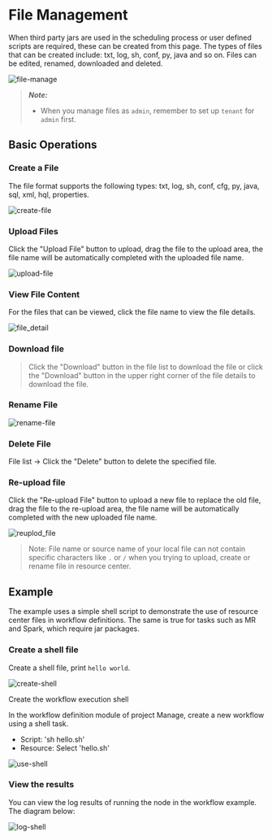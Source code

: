 # File Management

When third party jars are used in the scheduling process or user defined scripts are required, these can be created from this page. The types of files that can be created include: txt, log, sh, conf, py, java and so on. Files can be edited, renamed, downloaded and deleted.

![file-manage](/img/new_ui/dev/resource/file-manage.png)

> **_Note:_**
>
> * When you manage files as `admin`, remember to set up `tenant` for `admin` first. 

## Basic Operations

### Create a File

The file format supports the following types: txt, log, sh, conf, cfg, py, java, sql, xml, hql, properties.

![create-file](/img/new_ui/dev/resource/create-file.png)

### Upload Files

Click the "Upload File" button to upload, drag the file to the upload area, the file name will be automatically completed with the uploaded file name.

![upload-file](/img/new_ui/dev/resource/upload-file.png)

### View File Content

 For the files that can be viewed, click the file name to view the file details.

![file_detail](/img/tasks/demo/file_detail.png)

### Download file

> Click the "Download" button in the file list to download the file or click the "Download" button in the upper right corner of the file details to download the file.

### Rename File

![rename-file](/img/new_ui/dev/resource/rename-file.png)

### Delete File

File list -> Click the "Delete" button to delete the specified file.

### Re-upload file

Click the "Re-upload File" button to upload a new file to replace the old file, drag the file to the re-upload area, the file name will be automatically completed with the new uploaded file name.

![reuplod_file](/img/reupload_file_en.png)

> Note: File name or source name of your local file can not contain specific characters like `.` or `/` when you trying to
> upload, create or rename file in resource center.

## Example

The example uses a simple shell script to demonstrate the use of resource center files in workflow definitions. The same is true for tasks such as MR and Spark, which require jar packages.

### Create a shell file

Create a shell file, print `hello world`.

![create-shell](/img/new_ui/dev/resource/demo/file-demo01.png)

Create the workflow execution shell

In the workflow definition module of project Manage, create a new workflow using a shell task.

- Script: 'sh hello.sh'
- Resource: Select 'hello.sh'

![use-shell](/img/new_ui/dev/resource/demo/file-demo02.png)

### View the results

You can view the log results of running the node in the workflow example. The diagram below:

![log-shell](/img/new_ui/dev/resource/demo/file-demo03.png)
